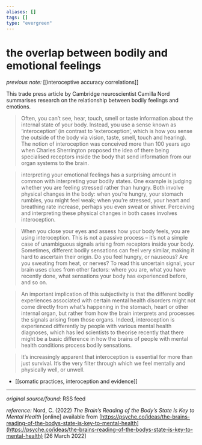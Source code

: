 ```yaml
---
aliases: []
tags: []
type: "evergreen"
---
```


# the overlap between bodily and emotional feelings

_previous note:_ [[interoceptive accuracy correlations]]

This trade press article by Cambridge neuroscientist Camilla Nord summarises research on the relationship between bodily feelings and emotions.

> Often, you can’t see, hear, touch, smell or taste information about the internal state of your body. Instead, you use a sense known as ‘interoception’ (in contrast to ‘exteroception’, which is how you sense the outside of the body via vision, taste, smell, touch and hearing). The notion of interoception was conceived more than 100 years ago when Charles Sherrington proposed the idea of there being specialised receptors inside the body that send information from our organ systems to the brain.

> interpreting your emotional feelings has a surprising amount in common with interpreting your bodily states. One example is judging whether you are feeling stressed rather than hungry. Both involve physical changes in the body: when you’re hungry, your stomach rumbles, you might feel weak; when you’re stressed, your heart and breathing rate increase, perhaps you even sweat or shiver. Perceiving and interpreting these physical changes in both cases involves interoception.

> When you close your eyes and assess how your body feels, you are using interoception. This is not a passive process – it’s not a simple case of unambiguous signals arising from receptors inside your body. Sometimes, different bodily sensations can feel very similar, making it hard to ascertain their origin. Do you feel hungry, or nauseous? Are you sweating from heat, or nerves? To read this uncertain signal, your brain uses clues from other factors: where you are, what you have recently done, what sensations your body has experienced before, and so on. 

> An important implication of this subjectivity is that the different bodily experiences associated with certain mental health disorders might not come directly from what’s happening in the stomach, heart or other internal organ, but rather from how the brain interprets and processes the signals arising from those organs. Indeed, interoception is experienced differently by people with various mental health diagnoses, which has led scientists to theorise recently that there might be a basic difference in how the brains of people with mental health conditions process bodily sensations.


> It’s increasingly apparent that interoception is essential for more than just survival. It’s the very filter through which we feel mentally and physically well, or unwell. 

- [[somatic practices, interoception and evidence]]

---

_original source/found:_ RSS feed

_reference:_ Nord, C. (2022) _The Brain’s Reading of the Body’s State Is Key to Mental Health_ [online] available from [https://psyche.co/ideas/the-brains-reading-of-the-bodys-state-is-key-to-mental-health](https://psyche.co/ideas/the-brains-reading-of-the-bodys-state-is-key-to-mental-health) [26 March 2022]



